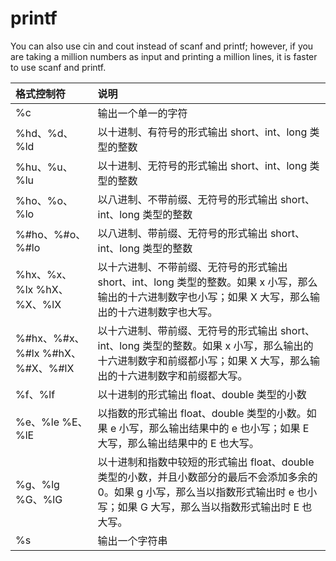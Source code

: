 # printf

You can also use cin and cout instead of scanf and printf; however, if you are taking a million numbers as input and printing a million lines, it is faster to use scanf and printf.

| 格式控制符                        | 说明                                                                                                         |
|:-----------------------------|:-----------------------------------------------------------------------------------------------------------|
| %c                           |  输出一个单一的字符                                                                                                 |
| %hd、%d、%ld                   | 以十进制、有符号的形式输出 short、int、long 类型的整数                                                                         |
| %hu、%u、%lu                   | 以十进制、无符号的形式输出 short、int、long 类型的整数                                                                         |
| %ho、%o、%lo                   | 以八进制、不带前缀、无符号的形式输出 short、int、long 类型的整数                                                                    |
| %#ho、%#o、%#lo                | 以八进制、带前缀、无符号的形式输出 short、int、long 类型的整数                                                                     |
| %hx、%x、%lx %hX、%X、%lX        | 以十六进制、不带前缀、无符号的形式输出 short、int、long 类型的整数。如果 x 小写，那么输出的十六进制数字也小写；如果 X 大写，那么输出的十六进制数字也大写。                    |
| %#hx、%#x、%#lx %#hX、%#X、%#lX  | 以十六进制、带前缀、无符号的形式输出 short、int、long 类型的整数。如果 x 小写，那么输出的十六进制数字和前缀都小写；如果 X 大写，那么输出的十六进制数字和前缀都大写。               |
| %f、%lf                       | 以十进制的形式输出 float、double 类型的小数                                                                               |
| %e、%le %E、%lE                | 以指数的形式输出 float、double 类型的小数。如果 e 小写，那么输出结果中的 e 也小写；如果 E 大写，那么输出结果中的 E 也大写。                                 |
| %g、%lg %G、%lG                | 以十进制和指数中较短的形式输出 float、double 类型的小数，并且小数部分的最后不会添加多余的 0。如果 g 小写，那么当以指数形式输出时 e 也小写；如果 G 大写，那么当以指数形式输出时 E 也大写。 |
| %s                           | 输出一个字符串                                                                                                    |
